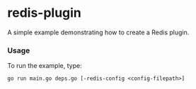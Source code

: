 # redis-plugin

A simple example demonstrating how to create a Redis plugin.

### Usage

To run the example, type:
```
go run main.go deps.go [-redis-config <config-filepath>]
```
